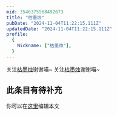 ```yaml
---
mid: 3546375568492673
title: "枯墨烛"
pubDate: "2024-11-04T11:22:15.111Z"
updatedDate: "2024-11-04T11:22:15.111Z"
profile:
  {
    Nickname: ["枯墨烛"],
  }
---
```


关注[枯墨烛](https://space.bilibili.com/3546375568492673)谢谢喵~ 关注[枯墨烛](https://space.bilibili.com/3546375568492673)谢谢喵~

## 此条目有待补充
你可以在[这里](https://github.com/Yuhanawa/VTuber.ICU/edit/master/src/content/v/枯墨烛/index.md)编辑本文
